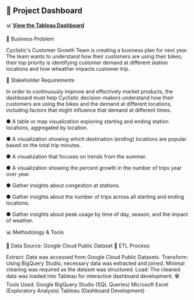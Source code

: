 ## 📌 Project Dashboard  
📊 **[View the Tableau Dashboard]([https://public.tableau.com/app/profile/devesh.jadhav6105/viz/Cyclistic-GoogleBusinessIntelligenceCaseStudyProject/Story1](https://public.tableau.com/views/Cyclistic-GoogleBusinessIntelligenceCaseStudyProject/Story1?:language=en-US&:sid=&:redirect=auth&:display_count=n&:origin=viz_share_link))**

📌 Business Problem 

Cyclistic's Customer Growth Team is creating a business plan for next year. The team wants to understand how their customers are using their bikes; their top priority is identifying customer demand at different station locations and how wheather impacts customer trip.

🎯 Stakeholder Requirements

In order to continuously improve and effectively market products, the dashboard must help Cyclistic decision-makers understand how their customers are using the bikes and the demand at different locations, including factors that might influence that demand at different times. 

●       A table or map visualization exploring starting and ending station locations, aggregated by location.

●       A visualization showing which destination (ending) locations are popular based on the total trip minutes.

●       A visualization that focuses on trends from the summer.

●       A visualization showing the percent growth in the number of trips year over year.

●       Gather insights about congestion at stations.

●       Gather insights about the number of trips across all starting and ending locations.

●       Gather insights about peak usage by time of day, season, and the impact of weather.

📊 Methodology & Tools

🔹 Data Source: Google Cloud Public Dataset
🔹 ETL Process:

Extract: Data was accessed from Google Cloud Public Datasets.
Transform: Using BigQuery Studio, necessary data was extracted and joined. Minimal cleaning was required as the dataset was structured.
Load: The cleaned data was loaded into Tableau for interactive dashboard development.
🛠️ Tools Used:
Google BigQuery Studio (SQL Queries)
Microsoft Excel (Exploratory Analysis)
Tableau (Dashboard Development)

